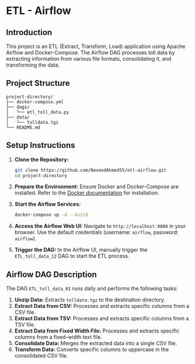 # ETL - Airflow 

## Introduction

This project is an ETL (Extract, Transform, Load) application using Apache Airflow and Docker-Compose. The Airflow DAG processes toll data by extracting information from various file formats, consolidating it, and transforming the data.

## Project Structure

```
project-directory/
├── docker-compose.yml
├── dags/
│   └── etl_toll_data.py
├── data/
│   └── tolldata.tgz
└── README.md
```

## Setup Instructions

1. **Clone the Repository:**
   ```bash
   git clone https://github.com/NaveedAhmed55/etl-airflow.git
   cd project-directory
   ```

2. **Prepare the Environment:**
   Ensure Docker and Docker-Compose are installed. Refer to the [Docker documentation](https://docs.docker.com/get-docker/) for installation.

3. **Start the Airflow Services:**
   ```bash
   docker-compose up -d --build
   ```

4. **Access the Airflow Web UI:**
   Navigate to `http://localhost:8080` in your browser. Use the default credentials (username: `airflow`, password: `airflow`).

5. **Trigger the DAG:**
   In the Airflow UI, manually trigger the `ETL_toll_data_12` DAG to start the ETL process.

## Airflow DAG Description

The DAG `ETL_toll_data_01` runs daily and performs the following tasks:

1. **Unzip Data:** Extracts `tolldata.tgz` to the destination directory.
2. **Extract Data from CSV:** Processes and extracts specific columns from a CSV file.
3. **Extract Data from TSV:** Processes and extracts specific columns from a TSV file.
4. **Extract Data from Fixed Width File:** Processes and extracts specific columns from a fixed-width text file.
5. **Consolidate Data:** Merges the extracted data into a single CSV file.
6. **Transform Data:** Converts specific columns to uppercase in the consolidated CSV file.
